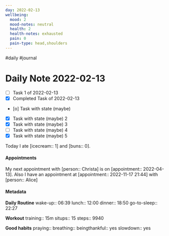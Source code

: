 ```yaml
---
day: 2022-02-13
wellbeing:
  mood: 2
  mood-notes: neutral
  health: 2
  health-notes: exhausted
  pain: 0
  pain-type: head,shoulders
---
```

#daily #journal

# Daily Note 2022-02-13

- [ ] Task 1 of 2022-02-13
- [x] Completed Task of 2022-02-13
- [o] Task with state (maybe)
- [x] Task with state (maybe) 2
- [x] Task with state (maybe) 3
- [ ] Task with state (maybe) 4
- [x] Task with state (maybe) 5

Today I ate [icecream:: 1] and [buns:: 0].

#### Appointments
My next appointment with [person:: Christa] is on [appointment:: 2022-04-13].
Also I have an appointment at [appointment:: 2022-11-17 21:44] with [person:: Alice]

#### Metadata

**Daily Routine**
wake-up:: 06:39
lunch:: 12:00
dinner:: 18:50
go-to-sleep:: 22:27

**Workout**
training:: 15m
situps:: 15
steps:: 9940

**Good habits**
praying:: 
breathing:: 
beingthankful:: yes
slowdown:: yes
